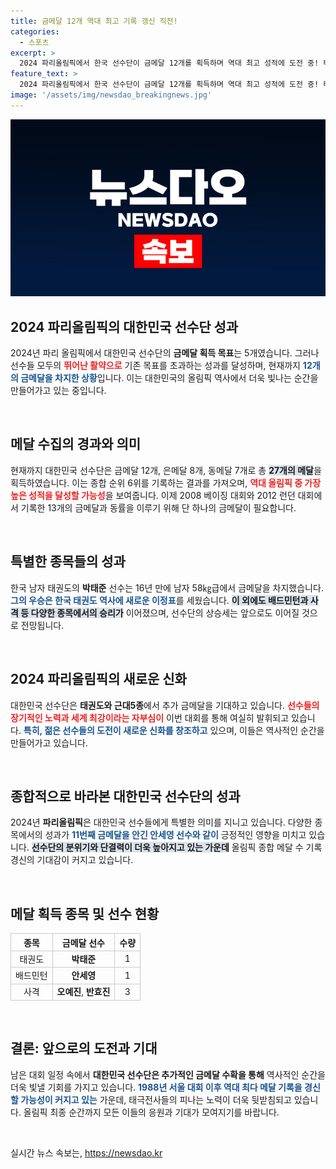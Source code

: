 ```yaml
---
title: 금메달 12개 역대 최고 기록 갱신 직전!
categories:
  - 스포츠
excerpt: >
  2024 파리올림픽에서 한국 선수단이 금메달 12개를 획득하며 역대 최고 성적에 도전 중! 태권도와 근대5종 추가 금메달 기대감 고조, 과연 2008·2012년 기록을 넘을 수 있을까?
feature_text: >
  2024 파리올림픽에서 한국 선수단이 금메달 12개를 획득하며 역대 최고 성적에 도전 중! 태권도와 근대5종 추가 금메달 기대감 고조, 과연 2008·2012년 기록을 넘을 수 있을까?
image: '/assets/img/newsdao_breakingnews.jpg'
---
```


<p><img src="/assets/img/newsdao_breakingnews.jpg" alt="flaretime 속보" /></p>

<h2 data-ke-size="size26">2024 파리올림픽의 대한민국 선수단 성과</h2>

<p data-ke-size="size16">2024년 파리 올림픽에서 대한민국 선수단의 <b>금메달 획득 목표</b>는 5개였습니다. 그러나 선수들 모두의 <b><span style="color: #ee2323;">뛰어난 활약으로</span></b> 기존 목표를 초과하는 성과를 달성하며, 현재까지 <b><span style="color: #1a5490;">12개의 금메달을 차지한 상황</span></b>입니다. 이는 대한민국의 올림픽 역사에서 더욱 빛나는 순간을 만들어가고 있는 중입니다.</p>

<p data-ke-size="size16">&nbsp;</p>

<h2 data-ke-size="size26">메달 수집의 경과와 의미</h2>

<p data-ke-size="size16">현재까지 대한민국 선수단은 금메달 12개, 은메달 8개, 동메달 7개로 총 <b><span style="background-color: #21538527;">27개의 메달</span></b>을 획득하였습니다. 이는 종합 순위 6위를 기록하는 결과를 가져오며, <b><span style="color: #ee2323;">역대 올림픽 중 가장 높은 성적을 달성할 가능성</span></b>을 보여줍니다. 이제 2008 베이징 대회와 2012 런던 대회에서 기록한 13개의 금메달과 동률을 이루기 위해 단 하나의 금메달이 필요합니다.</p>

<p data-ke-size="size16">&nbsp;</p>

<h2 data-ke-size="size26">특별한 종목들의 성과</h2>

<p data-ke-size="size16">한국 남자 태권도의 <b>박태준</b> 선수는 16년 만에 남자 58㎏급에서 금메달을 차지했습니다. <b><span style="color: #1a5490;">그의 우승은 한국 태권도 역사에 새로운 이정표</span></b>를 세웠습니다. <b><span style="background-color: #21538527;">이 외에도 배드민턴과 사격 등 다양한 종목에서의 승리가</span></b> 이어졌으며, 선수단의 상승세는 앞으로도 이어질 것으로 전망됩니다.</p>

<p data-ke-size="size16">&nbsp;</p>

<h2 data-ke-size="size26">2024 파리올림픽의 새로운 신화</h2>

<p data-ke-size="size16">대한민국 선수단은 <b>태권도와 근대5종</b>에서 추가 금메달을 기대하고 있습니다. <b><span style="color: #ee2323;">선수들의 장기적인 노력과 세계 최강이라는 자부심이</span></b> 이번 대회를 통해 여실히 발휘되고 있습니다. <b><span style="color: #1a5490;">특히, 젊은 선수들의 도전이 새로운 신화를 창조하고</span></b> 있으며, 이들은 역사적인 순간을 만들어가고 있습니다.</p>

<p data-ke-size="size16">&nbsp;</p>

<h2 data-ke-size="size26">종합적으로 바라본 대한민국 선수단의 성과</h2>

<p data-ke-size="size16">2024년 <b>파리올림픽</b>은 대한민국 선수들에게 특별한 의미를 지니고 있습니다. 다양한 종목에서의 성과가 <b><span style="color: #1a5490;">11번째 금메달을 안긴 안세영 선수와 같이</span></b> 긍정적인 영향을 미치고 있습니다. <b><span style="background-color: #21538527;">선수단의 분위기와 단결력이 더욱 높아지고 있는 가운데</span></b> 올림픽 종합 메달 수 기록 경신의 기대감이 커지고 있습니다.</p>

<p data-ke-size="size16">&nbsp;</p>

<h2 data-ke-size="size26">메달 획득 종목 및 선수 현황</h2>

<table style="width:100%; border-collapse:collapse;">
    <thead>
        <tr>
            <th style="border:1px solid #ccc; text-align:center;">종목</th>
            <th style="border:1px solid #ccc; text-align:center;">금메달 선수</th>
            <th style="border:1px solid #ccc; text-align:center;">수량</th>
        </tr>
    </thead>
    <tbody>
        <tr>
            <td style="border:1px solid #ccc; text-align:center;">태권도</td>
            <td style="border:1px solid #ccc; text-align:center;"><b>박태준</b></td>
            <td style="border:1px solid #ccc; text-align:center;">1</td>
        </tr>
        <tr>
            <td style="border:1px solid #ccc; text-align:center;">배드민턴</td>
            <td style="border:1px solid #ccc; text-align:center;"><b>안세영</b></td>
            <td style="border:1px solid #ccc; text-align:center;">1</td>
        </tr>
        <tr>
            <td style="border:1px solid #ccc; text-align:center;">사격</td>
            <td style="border:1px solid #ccc; text-align:center;"><b>오예진</b>, <b>반효진</b></td>
            <td style="border:1px solid #ccc; text-align:center;">3</td>
        </tr>
    </tbody>
</table>

<p data-ke-size="size16">&nbsp;</p>

<h2 data-ke-size="size26">결론: 앞으로의 도전과 기대</h2>

<p data-ke-size="size16">남은 대회 일정 속에서 <b>대한민국 선수단은 추가적인 금메달 수확을 통해</b> 역사적인 순간을 더욱 빛낼 기회를 가지고 있습니다. <b><span style="color: #1a5490;">1988년 서울 대회 이후 역대 최다 메달 기록을 경신할 가능성이 커지고 있는</span></b> 가운데, 태극전사들의 피나는 노력이 더욱 뒷받침되고 있습니다. 올림픽 최종 순간까지 모든 이들의 응원과 기대가 모여지기를 바랍니다.</p> 

<p data-ke-size="size16">&nbsp;</p>
실시간 뉴스 속보는, <a href="https://newsdao.kr" rel="dofollow">https://newsdao.kr</a>


